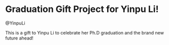 # Graduation Gift Project for Yinpu Li!
@YinpuLi

This is a gift to Yinpu Li to celebrate her Ph.D graduation and the brand new future ahead!